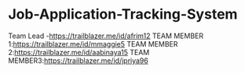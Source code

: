 # Job-Application-Tracking-System
Team Lead -https://trailblazer.me/id/afrim12
TEAM MEMBER 1:https://trailblazer.me/id/mmaggie5
TEAM MEMBER 2:https://trailblazer.me/id/aabinaya15
TEAM MEMBER3:https://trailblazer.me/id/jpriya96
